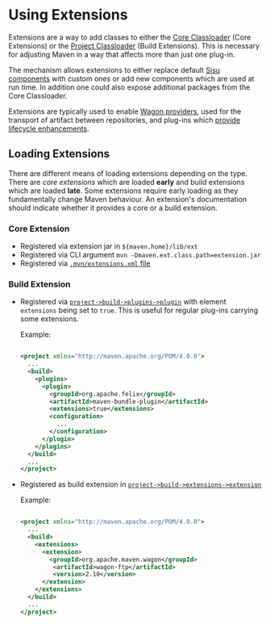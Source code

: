 <!--
Licensed to the Apache Software Foundation (ASF) under one
or more contributor license agreements.  See the NOTICE file
distributed with this work for additional information
regarding copyright ownership.  The ASF licenses this file
to you under the Apache License, Version 2.0 (the
"License"); you may not use this file except in compliance
with the License.  You may obtain a copy of the License at

http://www.apache.org/licenses/LICENSE-2.0

Unless required by applicable law or agreed to in writing,
software distributed under the License is distributed on an
"AS IS" BASIS, WITHOUT WARRANTIES OR CONDITIONS OF ANY
KIND, either express or implied.  See the License for the
specific language governing permissions and limitations
under the License.
-->

# Using Extensions

Extensions are a way to add classes to either the [Core Classloader](./guide-maven-classloading.html#Core_Classloader) (Core Extensions) or the [Project Classloader](./guide-maven-classloading.html#Project_Classloaders) (Build Extensions). This is necessary for adjusting Maven in a way that affects more than just one plug-in.

The mechanism allows extensions to either replace default [Sisu components](https://www.eclipse.org/sisu/) with custom ones or add new components which are used at run time. In addition one could also expose additional packages from the Core Classloader.

Extensions are typically used to enable [Wagon providers](../../wagon/wagon-providers/), used for the transport of artifact between repositories, and plug-ins which [provide lifecycle enhancements](../../examples/maven-3-lifecycle-extensions.html).

## Loading Extensions

There are different means of loading extensions depending on the type. There are _core extensions_ which are loaded **early** and build extensions which are loaded **late**. Some extensions require early loading as they fundamentally change Maven behaviour. An extension's documentation should indicate whether it provides a core or a build extension.

### Core Extension

- Registered via extension jar in `${maven.home}/lib/ext`
- Registered via CLI argument `mvn -Dmaven.ext.class.path=extension.jar`
- Registered via [`.mvn/extensions.xml` file](../../configure.html#mvn-extensions-xml-file)

### Build Extension

- Registered via [`project->build->plugins->plugin`](../../pom.html#Plugins) with element `extensions` being set to `true`. This is useful for regular plug-ins carrying some extensions.

  Example:

  ```xml

  <project xmlns="http://maven.apache.org/POM/4.0.0">
    ...
    <build>
      <plugins>
        <plugin>
          <groupId>org.apache.felix</groupId>
          <artifactId>maven-bundle-plugin</artifactId>
          <extensions>true</extensions>
          <configuration>
            ...
          </configuration>
        </plugin>
      </plugins>
    </build>
    ...
  </project>


  ```
- Registered as build extension in [`project->build->extensions->extension`](../../pom.html#Extensions)

  Example:

  ```xml

  <project xmlns="http://maven.apache.org/POM/4.0.0">
    ...
    <build>
      <extensions>
        <extension>
          <groupId>org.apache.maven.wagon</groupId>
           <artifactId>wagon-ftp</artifactId>
           <version>2.10</version>
        </extension>
      </extensions>
    </build>
    ...
  </project>


  ```

